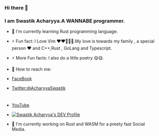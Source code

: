 ### Hi there 👋

<!--
**arpangreat/arpangreat** is a ✨ _special_ ✨ repository because its `README.md` (this file) appears on your GitHub profile.

Here are some ideas to get you started:

- 🔭 I’m currently working on ...
- 🌱 I’m currently learning ...
- 👯 I’m looking to collaborate on ...
- 🤔 I’m looking for help with ...
- 💬 Ask me about ...
- 📫 How to reach me: ...
- 😄 Pronouns: ...
- ⚡ Fun fact: ...
-->
### I am Swastik Acharyya.A WANNABE programmer.
- 🌱 I'm currently learning Rust programming language.

- ⚡ Fun fact: I Love Vim ❤️❤️🥰😍😋.My love is towards my family , a special person ❤️ and C++,Rust , GoLang and Typescript.

- ⚡ More Fun facts: I also do a little poetry 😋😋.

- 📮 How to reach me: 
- [FaceBook](https://www.facebook.com/profile.php?id=100010471426714)

- [Twitter:@AcharyyaSwastik](https://twitter.com/AcharyyaSwastik?s=09)
#
- [YouTube](https://www.youtube.com/channel/UCfRYykc5s_0vuExjBS-00kQ)

- [![Swastik Acharyya's DEV Profile](https://d2fltix0v2e0sb.cloudfront.net/dev-badge.svg)](https://dev.to/acharyyaswastik) 

- 🔭 I'm currently working on Rust and WASM for a preety fast Social Media.


    
